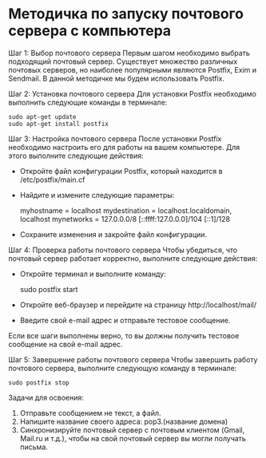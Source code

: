 # Методичка по запуску почтового сервера с компьютера
Шаг 1: Выбор почтового сервера
Первым шагом необходимо выбрать подходящий почтовый сервер. Существует множество различных почтовых серверов, но наиболее популярными являются Postfix, Exim и Sendmail. В данной методичке мы будем использовать Postfix.

Шаг 2: Установка почтового сервера
Для установки Postfix необходимо выполнить следующие команды в терминале:

	sudo apt-get update
	sudo apt-get install postfix


Шаг 3: Настройка почтового сервера
После установки Postfix необходимо настроить его для работы на вашем компьютере. Для этого выполните следующие действия:
- Откройте файл конфигурации Postfix, который находится в /etc/postfix/main.cf
- Найдите и измените следующие параметры:

	myhostname = localhost
	mydestination = localhost.localdomain, localhost
	mynetworks = 127.0.0.0/8 [::ffff:127.0.0.0]/104 [::1]/128

- Сохраните изменения и закройте файл конфигурации.

Шаг 4: Проверка работы почтового сервера
Чтобы убедиться, что почтовый сервер работает корректно, выполните следующие действия:
- Откройте терминал и выполните команду:

	sudo postfix start

- Откройте веб-браузер и перейдите на страницу http://localhost/mail/
- Введите свой e-mail адрес и отправьте тестовое сообщение.

Если все шаги выполнены верно, то вы должны получить тестовое сообщение на свой e-mail адрес.

Шаг 5: Завершение работы почтового сервера
Чтобы завершить работу почтового сервера, выполните следующую команду в терминале:

	sudo postfix stop

Задачи для освоения:
1) Отправьте сообщением не текст, а файл.
2) Напишите название своего адреса: pop3.(название домена)
3) Синхронизируйте почтовый сервер с почтовым клиентом (Gmail, Mail.ru и т.д.), чтобы на свой почтовый сервер вы могли получать письма.
